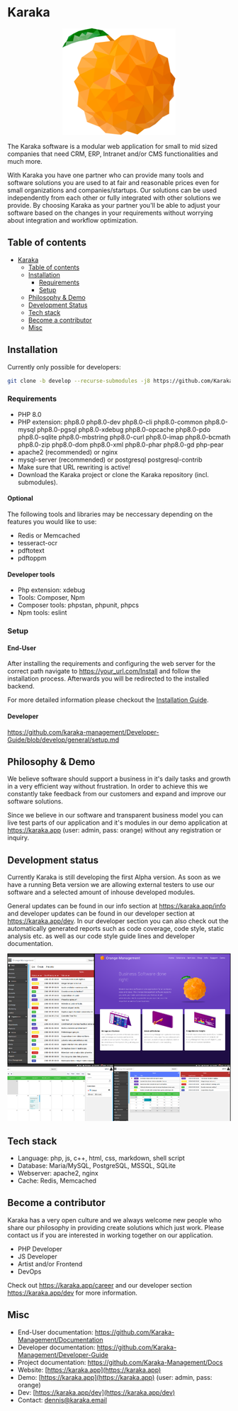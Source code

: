 # Karaka

<p align="center"><img src="https://raw.githubusercontent.com/Karaka-Management/Assets/master/art/logo.png" width="256" alt="Logo"></p>

The Karaka software is a modular web application for small to mid sized companies that need CRM, ERP, Intranet and/or CMS functionalities and much more.

With Karaka you have one partner who can provide many tools and software solutions you are used to at fair and reasonable prices even for small organizations and companies/startups. Our solutions can be used independently from each other or fully integrated with other solutions we provide. By choosing Karaka as your partner you'll be able to adjust your software based on the changes in your requirements without worrying about integration and workflow optimization.

## Table of contents

- [Karaka](#karaka)
  - [Table of contents](#table-of-contents)
  - [Installation](#installation)
    - [Requirements](#requirements)
    - [Setup](#setup)
  - [Philosophy & Demo](#philosophy--demo)
  - [Development Status](#development-status)
  - [Tech stack](#tech-stack)
  - [Become a contributor](#become-a-contributor)
  - [Misc](#misc)

## Installation

Currently only possible for developers:

```sh
git clone -b develop --recurse-submodules -j8 https://github.com/Karaka-Management/Karaka.git
```

### Requirements

* PHP 8.0
* PHP extension: php8.0 php8.0-dev php8.0-cli php8.0-common php8.0-mysql php8.0-pgsql php8.0-xdebug php8.0-opcache php8.0-pdo php8.0-sqlite php8.0-mbstring php8.0-curl php8.0-imap php8.0-bcmath php8.0-zip php8.0-dom php8.0-xml php8.0-phar php8.0-gd php-pear
* apache2 (recommended) or nginx
* mysql-server (recommended) or postgresql postgresql-contrib
* Make sure that URL rewriting is active!
* Download the Karaka project or clone the Karaka repository (incl. submodules).

#### Optional

The following tools and libraries may be neccessary depending on the features you would like to use:

* Redis or Memcached
* tesseract-ocr
* pdftotext
* pdftoppm

#### Developer tools

* Php extension: xdebug
* Tools: Composer, Npm
* Composer tools: phpstan, phpunit, phpcs
* Npm tools: eslint

### Setup

#### End-User

After installing the requirements and configuring the web server for the correct path navigate to https://your_url.com/Install and follow the installation process. Afterwards you will be redirected to the installed backend.

For more detailed information please checkout the [Installation Guide](https://karaka.app/dev/guide?page=setup/installation).

#### Developer

https://github.com/karaka-management/Developer-Guide/blob/develop/general/setup.md

## Philosophy & Demo

We believe software should support a business in it's daily tasks and growth in a very efficient way without frustration. In order to achieve this we constantly take feedback from our customers and expand and improve our software solutions.

Since we believe in our software and transparent business model you can live test parts of our application and it's modules in our demo application at https://karaka.app (user: admin, pass: orange) without any registration or inquiry.

## Development status

Currently Karaka is still developing the first Alpha version. As soon as we have a running Beta version we are allowing external testers to use our software and a selected amount of inhouse developed modules.

General updates can be found in our info section at https://karaka.app/info and developer updates can be found in our developer section at https://karaka.app/dev. In our developer section you can also check out the automatically generated reports such as code coverage, code style, static analysis etc. as well as our code style guide lines and developer documentation.

![Preview](https://raw.githubusercontent.com/Karaka-Management/Assets/master/art/preview.png)

## Tech stack

* Language: php, js, c++, html, css, markdown, shell script
* Database: Maria/MySQL, PostgreSQL, MSSQL, SQLite
* Webserver: apache2, nginx
* Cache: Redis, Memcached

## Become a contributor

Karaka has a very open culture and we always welcome new people who share our philosophy in providing create solutions which just work. Please contact us if you are interested in working together on our application.

* PHP Developer
* JS Developer
* Artist and/or Frontend
* DevOps

Check out https://karaka.app/career and our developer section https://karaka.app/dev for more information.

## Misc

* End-User documentation: https://github.com/Karaka-Management/Documentation
* Developer documentation: https://github.com/Karaka-Management/Developer-Guide
* Project documentation: https://github.com/Karaka-Management/Docs
* Website: [https://karaka.app](https://karaka.app)
* Demo: [https://karaka.app](https://karaka.app) (user: admin, pass: orange)
* Dev: [https://karaka.app/dev](https://karaka.app/dev)
* Contact: dennis@karaka.email
